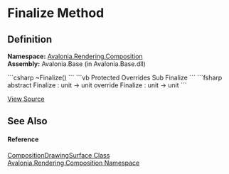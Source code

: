 # Finalize Method




## Definition
**Namespace:** <a href="N_Avalonia_Rendering_Composition">Avalonia.Rendering.Composition</a>  
**Assembly:** Avalonia.Base (in Avalonia.Base.dll)

<Tabs groupId="api-code-preview">
<TabItem value="csharp" label="C#">
```csharp
~Finalize()
```
</TabItem>
<TabItem value="vb" label="VB">
```vb
Protected Overrides Sub Finalize
```
</TabItem>
<TabItem value="fsharp" label="F#">
```fsharp
abstract Finalize : unit -> unit 
override Finalize : unit -> unit 
```
</TabItem>
</Tabs>



<a href="https://github.com/AvaloniaUI/Avalonia/tree/master/src/Avalonia.Base/Rendering/Composition/CompositionDrawingSurface.cs#L59" title="View the source code">View Source</a>



## See Also


#### Reference
<a href="T_Avalonia_Rendering_Composition_CompositionDrawingSurface">CompositionDrawingSurface Class</a>  
<a href="N_Avalonia_Rendering_Composition">Avalonia.Rendering.Composition Namespace</a>  

